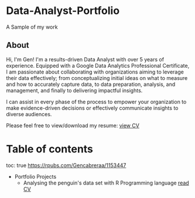 # Data-Analyst-Portfolio
A Sample of my work
## About 
Hi, I'm Gen! I'm a results-driven Data Analyst with over 5 years of experience.
Equipped with a Google Data Analytics Professional Certificate, I am passionate about collaborating with organizations aiming to leverage their data effectively; 
from conceptualizing initial ideas on what to measure and how to accurately capture data, to data preparation, analysis, and management, and finally to delivering impactful insights.

I can assist in every phase of the process to empower your organization to make evidence-driven decisions or effectively communicate insights to diverse audiences.

Please feel free to view/download my resume: [view CV](CRV.Gen.pdf)



# Table of contents 
toc: true
https://rpubs.com/Gencabreraa/1153447

* Portfolio Projects
    * Analysing the penguin's data set with R Programming language [read CV]( https://github.com/gencabreraa/Data-Analyst-Portfolio/blob/main/R%20Project.pdf)

